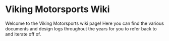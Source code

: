 <!-- TITLE: Viking Motorsports Wiki -->
<!-- SUBTITLE: A quick summary of Home -->

# Viking Motorsports Wiki

Welcome to the Viking Motorsports wiki page! Here you can find the various documents and design logs throughout the years for you to refer back to and iterate off of.